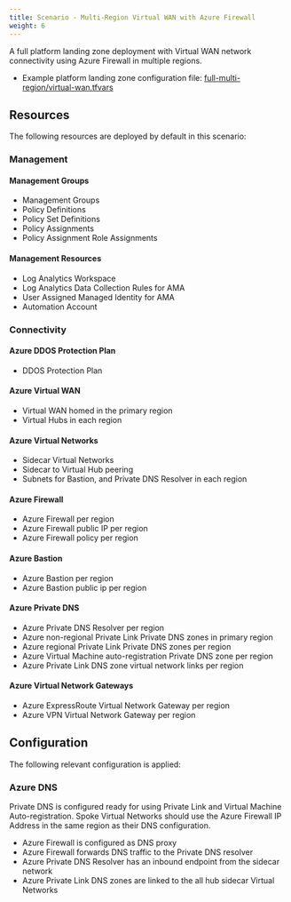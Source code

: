 ```yaml
---
title: Scenario - Multi-Region Virtual WAN with Azure Firewall
weight: 6
---
```


A full platform landing zone deployment with Virtual WAN network connectivity using Azure Firewall in multiple regions.

* Example platform landing zone configuration file: [full-multi-region/virtual-wan.tfvars](https://raw.githubusercontent.com/Azure/alz-terraform-accelerator/refs/heads/main/templates/platform_landing_zone/examples/full-multi-region/virtual-wan.tfvars)

## Resources

The following resources are deployed by default in this scenario:

### Management

#### Management Groups

- Management Groups
- Policy Definitions
- Policy Set Definitions
- Policy Assignments
- Policy Assignment Role Assignments

#### Management Resources

- Log Analytics Workspace
- Log Analytics Data Collection Rules for AMA
- User Assigned Managed Identity for AMA
- Automation Account

### Connectivity

#### Azure DDOS Protection Plan

- DDOS Protection Plan

#### Azure Virtual WAN

- Virtual WAN homed in the primary region
- Virtual Hubs in each region

#### Azure Virtual Networks

- Sidecar Virtual Networks
- Sidecar to Virtual Hub peering
- Subnets for Bastion, and Private DNS Resolver in each region

#### Azure Firewall

- Azure Firewall per region
- Azure Firewall public IP per region
- Azure Firewall policy per region

#### Azure Bastion

- Azure Bastion per region
- Azure Bastion public ip per region

#### Azure Private DNS

- Azure Private DNS Resolver per region
- Azure non-regional Private Link Private DNS zones in primary region
- Azure regional Private Link Private DNS zones per region
- Azure Virtual Machine auto-registration Private DNS zone per region
- Azure Private Link DNS zone virtual network links per region

#### Azure Virtual Network Gateways

- Azure ExpressRoute Virtual Network Gateway per region
- Azure VPN Virtual Network Gateway per region

## Configuration

The following relevant configuration is applied:

### Azure DNS

Private DNS is configured ready for using Private Link and Virtual Machine Auto-registration. Spoke Virtual Networks should use the Azure Firewall IP Address in the same region as their DNS configuration.

- Azure Firewall is configured as DNS proxy
- Azure Firewall forwards DNS traffic to the Private DNS resolver
- Azure Private DNS Resolver has an inbound endpoint from the sidecar network
- Azure Private Link DNS zones are linked to the all hub sidecar Virtual Networks
